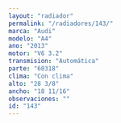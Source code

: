 ```yaml
---
layout: "radiador"
permalink: "/radiadores/143/"
marca: "Audi"
modelo: "A4"
ano: "2013"
motor: "V6 3.2"
transmision: "Automática"
parte: "60318"
clima: "Con clima"
alto: "28 3/8"
ancho: "18 11/16"
observaciones: ""
id: "143"
---
```


